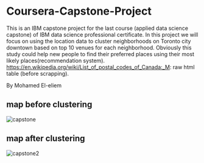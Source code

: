 # Coursera-Capstone-Project
This is an IBM capstone project for the last course (applied data science capstone) of IBM data science professional certificate. 
In this project we will focus on using the location data to cluster neighborhoods on Toronto city downtown based on top 10 venues for each neighborhood. Obviously this study could help new people to find their preferred places using their most likely places(recommendation system).
https://en.wikipedia.org/wiki/List_of_postal_codes_of_Canada:_M: raw html table (before scrapping).

By Mohamed El-eliem

## map before clustering
![capstone](https://user-images.githubusercontent.com/64113527/83592275-89b8b280-a549-11ea-956d-f740d80d827e.PNG)


## map after clustering

![capstone2](https://user-images.githubusercontent.com/64113527/83592488-fb90fc00-a549-11ea-85cd-e09ac4f587cf.PNG)

